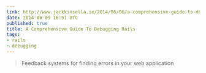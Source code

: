 ```yaml
---
link: http://www.jackkinsella.ie/2014/06/06/a-comprehensive-guide-to-debugging-rails.html
date: 2014-06-09 16:51 UTC
published: true
title: A Comprehensive Guide To Debugging Rails
tags:
- rails
- debugging
---
```


<blockquote>Feedback systems for finding errors in your web application</blockquote>
